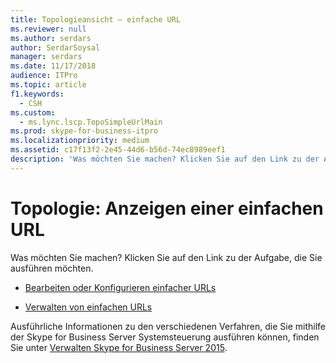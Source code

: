 ```yaml
---
title: Topologieansicht – einfache URL
ms.reviewer: null
ms.author: serdars
author: SerdarSoysal
manager: serdars
ms.date: 11/17/2018
audience: ITPro
ms.topic: article
f1.keywords:
  - CSH
ms.custom:
  - ms.lync.lscp.TopoSimpleUrlMain
ms.prod: skype-for-business-itpro
ms.localizationpriority: medium
ms.assetid: c17f13f2-2e45-44d6-b56d-74ec8989eef1
description: 'Was möchten Sie machen? Klicken Sie auf den Link zu der Aufgabe, die Sie ausführen möchten.'
---
```


# <a name="topology-view-simple-url"></a>Topologie: Anzeigen einer einfachen URL

Was möchten Sie machen? Klicken Sie auf den Link zu der Aufgabe, die Sie ausführen möchten.

- [Bearbeiten oder Konfigurieren einfacher URLs](/previous-versions/office/lync-server-2013/lync-server-2013-edit-or-configure-simple-urls)

- [Verwalten von einfachen URLs](/previous-versions/office/lync-server-2013/lync-server-2013-managing-simple-urls)

Ausführliche Informationen zu den verschiedenen Verfahren, die Sie mithilfe der Skype for Business Server Systemsteuerung ausführen können, finden Sie unter [Verwalten Skype for Business Server 2015](../../manage/manage.md).